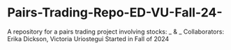 # Pairs-Trading-Repo-ED-VU-Fall-24-
A repository for a pairs trading project involving stocks: _ & _
Collaborators: Erika Dickson, Victoria Uriostegui
Started in Fall of 2024
